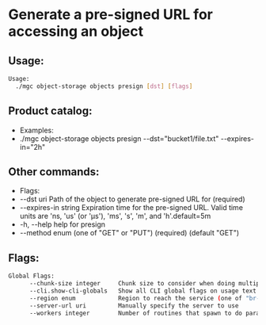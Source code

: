 # Generate a pre-signed URL for accessing an object

## Usage:
```bash
Usage:
  ./mgc object-storage objects presign [dst] [flags]
```

## Product catalog:
- Examples:
- ./mgc object-storage objects presign --dst="bucket1/file.txt" --expires-in="2h"

## Other commands:
- Flags:
- --dst uri             Path of the object to generate pre-signed URL for (required)
- --expires-in string   Expiration time for the pre-signed URL. Valid time units are 'ns, 'us' (or 'µs'), 'ms', 's',  'm', and 'h'.default=5m
- -h, --help                help for presign
- --method enum         (one of "GET" or "PUT") (required) (default "GET")

## Flags:
```bash
Global Flags:
      --chunk-size integer     Chunk size to consider when doing multipart requests. Specified in Mb (range: 8 - 5120) (default 8)
      --cli.show-cli-globals   Show all CLI global flags on usage text
      --region enum            Region to reach the service (one of "br-mgl1", "br-ne1" or "br-se1") (default "br-se1")
      --server-url uri         Manually specify the server to use
      --workers integer        Number of routines that spawn to do parallel operations within object_storage (min: 1) (default 5)
```

